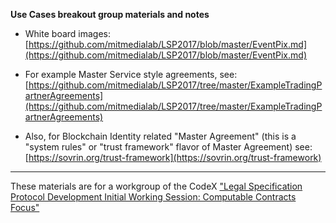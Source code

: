 **Use Cases breakout group materials and notes**

* White board images: [https://github.com/mitmedialab/LSP2017/blob/master/EventPix.md](https://github.com/mitmedialab/LSP2017/blob/master/EventPix.md)

* For example Master Service style agreements, see: [https://github.com/mitmedialab/LSP2017/tree/master/ExampleTradingPartnerAgreements](https://github.com/mitmedialab/LSP2017/tree/master/ExampleTradingPartnerAgreements)

* Also, for Blockchain Identity related "Master Agreement" (this is a "system rules" or "trust framework" flavor of Master Agreement) see: [https://sovrin.org/trust-framework](https://sovrin.org/trust-framework)

---------

These materials are for a workgroup of the CodeX ["Legal Specification Protocol Development 
Initial Working Session: Computable Contracts Focus"](https://conferences.law.stanford.edu/compkworking201709)
